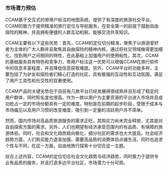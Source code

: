 ### 市场潜力预估

​		CCAM基于交互式的带用户标注的地图系统，提供了有深度的旅游社交平台。CCAM的致力于提供精准的旅行定位与导航服务，在安全第一的前提下鼓励自由探险的精神，并且拥有便捷的人群互动机制，能够交流共享知识。

​		CCAM主要有以下这些优势：首先，CCAM的定位切分精准，聚焦于以旅游爱好者为主体的广大人群并且聚焦其自由探险的精神内核，通过将社交领域做得更加细化，找到用户之间相同的特性，在此基础上加强用户的使用粘性。其次，CCAM的基础服务具有特色和竞争力，带用户标注这一优势可以增强CCAM在旅行软件中的信息丰富程度，并且降低信息获取难度。另外，CCAM平台的功能多样，主要包括了为驴友和探险者们精心打造的社区，具有极强的互动性和互动氛围，满足了用户工具性和社交性的双重使用。

​		CCAM产品的关键劣势在于目前有几款平台已经发展得很成熟并且形成了稳定的用户群体，同时知名度也很高。作为一款以用户为主要资源的平台进入市场并且成功抢占一定的市场份额具有一定的难度。特别是在前期的起步阶段，受限于成本与市场偏见以及用户习惯的改变难度，吸引到一定量的活跃用户并不简单。

​		然而，国内市场对高品质旅游服务的需求正旺，其购买力尚未完全释放，尤其是对自由探索方面的需求。另外，人们也期望有经济承受范围内的有品质、有保障的旅游体验。同时，社会和文化趋势趋向极化，细分社区的需求也大大提高。社会经济趋势方面，人们购买能力逐渐加强，需要高品质的消费体验点缀生活，同时也追求个性与不同，在这一方面，自由地旅行探索十分切合这一主题。

​		综合上述内容，CCAM的定位切合社会文化趋势与经济趋势，同时致力于提供专业有品质的服务，并且打造多边平台社区，市场潜力十分可观。